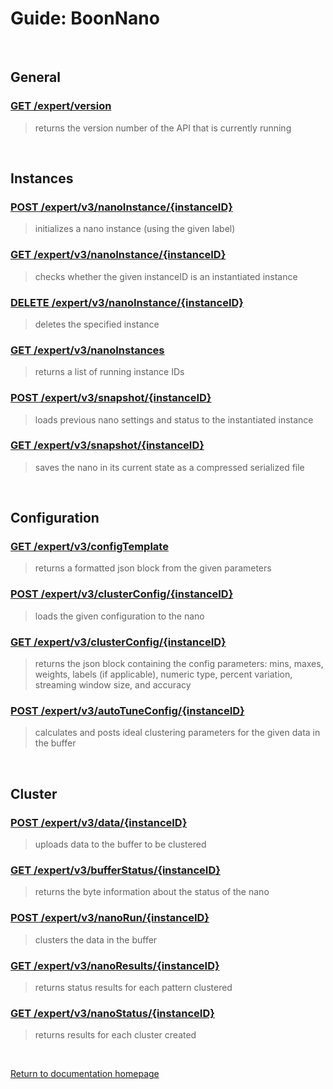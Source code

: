 # Guide: BoonNano
<br/>

## General
### [GET /expert/version](../Functions/get_version.md)
>returns the version number of the API that is currently running

<br/>

## Instances
### [POST /expert/v3/nanoInstance/{instanceID}](../Functions/post_nanoInstance.md)
>initializes a nano instance (using the given label)

### [GET /expert/v3/nanoInstance/{instanceID}](../Functions/get_nanoInstance.md)
>checks whether the given instanceID is an instantiated instance

### [DELETE /expert/v3/nanoInstance/{instanceID}](../Functions/delete_nanoInstance.md)
>deletes the specified instance

### [GET /expert/v3/nanoInstances](../Functions/get_nanoInstances.md)
>returns a list of running instance IDs

### [POST /expert/v3/snapshot/{instanceID}](../Functions/post_snapshot.md)
>loads previous nano settings and status to the instantiated instance

### [GET /expert/v3/snapshot/{instanceID}](../Functions/get_snapshot.md)
>saves the nano in its current state as a compressed serialized file

<br/>

## Configuration

### [GET /expert/v3/configTemplate](../Functions/get_configTemplate.md)
>returns a formatted json block from the given parameters

### [POST /expert/v3/clusterConfig/{instanceID}](../Functions/post_clusterConfig.md)
>loads the given configuration to the nano

### [GET /expert/v3/clusterConfig/{instanceID}](../Functions/get_clusterConfig.md)
>returns the json block containing the config parameters: mins, maxes, weights, labels (if applicable), numeric type, percent variation, streaming window size, and accuracy

### [POST /expert/v3/autoTuneConfig/{instanceID}](../Functions/post_autoTuneConfig.md)
>calculates and posts ideal clustering parameters for the given data in the buffer

<br/>

## Cluster
### [POST /expert/v3/data/{instanceID}](../Functions/post_data.md)
>uploads data to the buffer to be clustered

### [GET /expert/v3/bufferStatus/{instanceID}](../Functions/get_bufferStatus.md)
>returns the byte information about the status of the nano

### [POST /expert/v3/nanoRun/{instanceID}](../Functions/post_nanoRun.md)
>clusters the data in the buffer

### [GET /expert/v3/nanoResults/{instanceID}](../Functions/get_nanoResults.md)
>returns status results for each pattern clustered

### [GET /expert/v3/nanoStatus/{instanceID}](../Functions/get_nanoStatus.md)
>returns results for each cluster created

<br/>

[Return to documentation homepage](../UI-docs.md)
